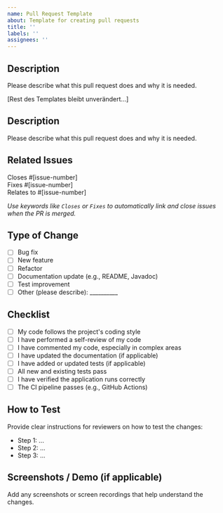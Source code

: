 ```yaml
---
name: Pull Request Template
about: Template for creating pull requests
title: ''
labels: ''
assignees: ''
---
```


## Description

Please describe what this pull request does and why it is needed.

[Rest des Templates bleibt unverändert...]

## Description

Please describe what this pull request does and why it is needed.

## Related Issues

Closes #[issue-number]  
Fixes #[issue-number]  
Relates to #[issue-number]

*Use keywords like `Closes` or `Fixes` to automatically link and close issues when the PR is merged.*

## Type of Change

- [ ] Bug fix
- [ ] New feature
- [ ] Refactor
- [ ] Documentation update (e.g., README, Javadoc)
- [ ] Test improvement
- [ ] Other (please describe): __________

## Checklist

- [ ] My code follows the project's coding style
- [ ] I have performed a self-review of my code
- [ ] I have commented my code, especially in complex areas
- [ ] I have updated the documentation (if applicable)
- [ ] I have added or updated tests (if applicable)
- [ ] All new and existing tests pass
- [ ] I have verified the application runs correctly
- [ ] The CI pipeline passes (e.g., GitHub Actions)

## How to Test

Provide clear instructions for reviewers on how to test the changes:
- Step 1: ...
- Step 2: ...
- Step 3: ...

## Screenshots / Demo (if applicable)

Add any screenshots or screen recordings that help understand the changes.
